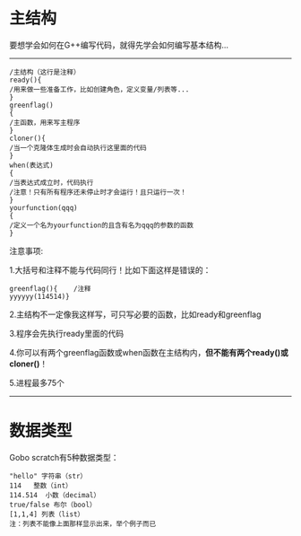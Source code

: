 # 主结构



要想学会如何在G++编写代码，就得先学会如何编写基本结构...






***

~~~
/主结构（这行是注释）
ready(){
/用来做一些准备工作，比如创建角色，定义变量/列表等...
}
greenflag()
{
/主函数，用来写主程序
}
cloner(){
/当一个克隆体生成时会自动执行这里面的代码
}
when(表达式)
{
/当表达式成立时，代码执行
/注意！只有所有程序还未停止时才会运行！且只运行一次！
}
yourfunction(qqq)
{
/定义一个名为yourfunction的且含有名为qqq的参数的函数
}
~~~


注意事项:


1.大括号和注释不能与代码同行！比如下面这样是错误的：
~~~
greenflag(){    /注释
yyyyyy(114514)}
~~~


2.主结构不一定像我这样写，可只写必要的函数，比如ready和greenflag


3.程序会先执行ready里面的代码


4.你可以有两个greenflag函数或when函数在主结构内，**但不能有两个ready()或cloner()**！


5.进程最多75个



***



# 数据类型


Gobo scratch有5种数据类型：


~~~
"hello" 字符串（str）
114   整数（int）
114.514  小数（decimal）
true/false 布尔（bool）
[1,1,4] 列表（list）
注：列表不能像上面那样显示出来，举个例子而已
~~~
